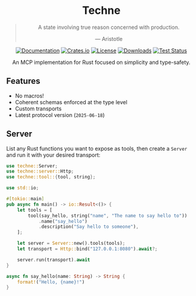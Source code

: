 <div align="center">

# Techne

> A state involving true reason concerned with production.
>
> — Aristotle

[![Documentation](https://docs.rs/techne/badge.svg)](https://docs.rs/techne)
[![Crates.io](https://img.shields.io/crates/v/techne.svg)](https://crates.io/crates/techne)
[![License](https://img.shields.io/crates/l/techne.svg)](https://github.com/hecrj/techne/blob/master/LICENSE)
[![Downloads](https://img.shields.io/crates/d/techne.svg)](https://crates.io/crates/techne)
[![Test Status](https://img.shields.io/github/actions/workflow/status/hecrj/techne/test.yml?branch=master&event=push&label=test)](https://github.com/hecrj/techne/actions)

An MCP implementation for Rust focused on simplicity and type-safety.
</div>

## Features

- No macros!
- Coherent schemas enforced at the type level
- Custom transports
- Latest protocol version (`2025-06-18`)

## Server
List any Rust functions you want to expose as tools, then create a `Server` and
run it with your desired transport:

```rust
use techne::Server;
use techne::server::Http;
use techne::tool::{tool, string};

use std::io;

#[tokio::main]
pub async fn main() -> io::Result<()> {
    let tools = [
        tool(say_hello, string("name", "The name to say hello to"))
            .name("say_hello")
            .description("Say hello to someone"),
    ];

    let server = Server::new().tools(tools);
    let transport = Http::bind("127.0.0.1:8080").await?;

    server.run(transport).await
}

async fn say_hello(name: String) -> String {
    format!("Hello, {name}!")
}
```

